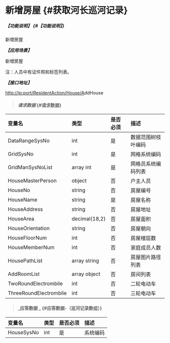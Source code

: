 # 新增房屋 {#获取河长巡河记录}

##### _【功能说明】_ {#【功能说明】}

新增房屋

_**【应用场景】**_

新增房屋

注：人员中有证件照和标签列表。

_**【接口地址】**_

[http://ip:port/ResidentAction/House/A](http://ip:port/HMQuery/PatrolRiver/GetPatrolRivers)ddHouse

> #### _请求数据_ {#请求数据}

| 变量名 | 类型 | 是否必须 | 描述 |
| :--- | :--- | :--- | :--- |
| DataRangeSysNo | int | 是 | 数据范围树枝叶编码 |
| GridSysNo | int | 是 | 网格系统编码 |
| GridManSysNoList | array int | 是 | 网格员系统编码列表 |
| HouseMasterPerson | object | 否 | 户主人员 |
| HouseNo | string | 否 | 房屋编号 |
| HouseName | string | 是 | 房屋名称 |
| HouseAddress | string | 否 | 房屋地址 |
| HouseArea | decimal\(18,2\) | 否 | 房屋面积 |
| HouseOrientation | string | 否 | 房屋朝向 |
| HouseFloorNum | int | 否 | 房屋楼层数 |
| HouseMemberNum | int | 否 | 家庭成员人数 |
| HousePathList | array string | 否 | 房屋图片路径列表 |
| AddRoomList | array object | 否 | 房间列表 |
| TwoRoundElectrombile | int | 否 | 二轮电动车 |
| ThreeRoundElectrombile | int | 否 | 三轮电动车 |

> #### _应答数据 _ {#应答数据-（巡河记录数组）}

| 变量名 | 类型 | 是否必须 | 描述 |
| :--- | :--- | :--- | :--- |
| HouseSysNo | int | 是 | 系统编码 |



